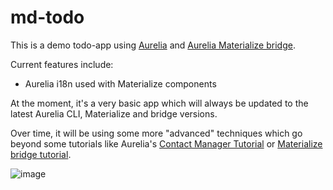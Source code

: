 # md-todo

This is a demo todo-app using [Aurelia](http://aurelia.io) and [Aurelia Materialize bridge](https://github.com/aurelia-ui-toolkits/aurelia-materialize-bridge).

Current features include:
- Aurelia i18n used with Materialize components

At the moment, it's a very basic app which will always be updated to the latest Aurelia CLI, Materialize and bridge versions.

Over time, it will be using some more "advanced" techniques which go beyond some tutorials like Aurelia's [Contact Manager Tutorial](http://aurelia.io/hub.html#/doc/article/aurelia/framework/latest/contact-manager-tutorial) or [Materialize bridge tutorial](https://aurelia-ui-toolkits.gitbooks.io/materialize-bridge-docs/content/app_developers_tutorial/introduction.html).

![image](https://cloud.githubusercontent.com/assets/677826/23628637/3b6b9b54-02b5-11e7-9288-a8caca5eaf71.png)
